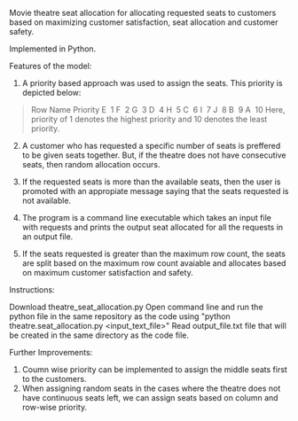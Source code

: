Movie theatre seat allocation for allocating requested seats to customers based on maximizing customer satisfaction, seat allocation and customer safety. 

Implemented in Python. 

Features of the model: 
1. A priority based approach was used to assign the seats. This priority is depicted below: 
>Row Name&nbsp;Priority 
>E&nbsp;&nbsp;1
>F&nbsp;&nbsp;2
>G&nbsp;&nbsp;3
>D&nbsp;&nbsp;4
>H&nbsp;&nbsp;5
>C&nbsp;&nbsp;6
>I&nbsp;&nbsp;7
>J&nbsp;&nbsp;8
>B&nbsp;&nbsp;9
>A&nbsp;&nbsp;10
Here, priority of 1 denotes the highest priority and 10 denotes the least priority. 

2. A customer who has requested a specific number of seats is preffered to be given seats together. But, if the theatre does not have consecutive seats, then random allocation occurs. 

3. If the requested seats is more than the available seats, then the user is promoted with an appropiate message saying that the seats requested is not available. 

4. The program is a command line executable which takes an input file with requests and prints the output seat allocated for all the requests in an output file. 

5. If the seats requested is greater than the maximum row count, the seats are split based on the maximum row count avaiable and allocates based on maximum customer satisfaction and safety. 

Instructions:

Download theatre_seat_allocation.py
Open command line and run the python file in the same repository as the code using "python theatre.seat_allocation.py <input_text_file>"
Read output_file.txt file that will be created in the same directory as the code file. 

Further Improvements: 
1. Coumn wise priority can be implemented to assign the middle seats first to the customers. 
2. When assigning random seats in the cases where the theatre does not have continuous seats left, we can assign seats based on column and row-wise priority. 
